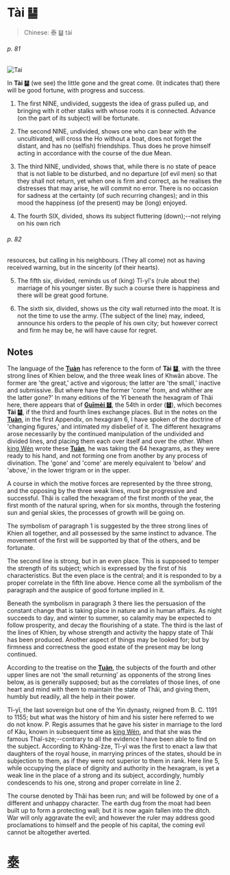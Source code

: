 # Tài ䷊

> Chinese: 泰 ䷊ tài

###### p. 81

![Tai](https://88o.io/wp-content/uploads/2018/09/11-e6b3b0tai.jpg)

In **Tài ䷊** (we see) the little gone and the great come. (It indicates that) there will be good fortune, with progress and success.

1. The first NINE, undivided, suggests the idea of grass pulled up, and bringing with it other stalks with whose roots it is connected. Advance (on the part of its subject) will be fortunate.

2. The second NINE, undivided, shows one who can bear with the uncultivated, will cross the Ho without a boat, does not forget the distant, and has no (selfish) friendships. Thus does he prove himself acting in accordance with the course of the due Mean.

3. The third NINE, undivided, shows that, while there is no state of peace that is not liable to be disturbed, and no departure (of evil men) so that they shall not return, yet when one is firm and correct, as he realises the distresses that may arise, he will commit no error. There is no occasion for sadness at the certainty (of such recurring changes); and in this mood the happiness (of the present) may be (long) enjoyed.

4. The fourth SIX, divided, shows its subject fluttering (down);--not relying on his own rich

###### p. 82

resources, but calling in his neighbours. (They all come) not as having received warning, but in the sincerity (of their hearts).

5. The fifth six, divided, reminds us of (king) Tî-yî's (rule about the) marriage of his younger sister. By such a course there is happiness and there will be great good fortune.

6. The sixth six, divided, shows us the city wall returned into the moat. It is not the time to use the army. (The subject of the line) may, indeed, announce his orders to the people of his own city; but however correct and firm he may be, he will have cause for regret.

## Notes

The language of the [**Tuàn**](https://en.wikipedia.org/wiki/Ten_Wings) has reference to the form of **Tài ䷊**, with the three strong lines of Khien below, and the three weak lines of Khwăn above.
The former are 'the great,' active and vigorous; the latter are 'the small,' inactive and submissive. But where have the former 'come' from, and whither are the latter gone?' In many editions of the Yî beneath the hexagram of Thâi here, there appears that of [**Guīmèi ䷵**](e5bd92e5a6b9guimei.md), the 54th in order (**䷵**), which becomes **Tài ䷊**, if the third and fourth lines exchange places. But in the notes on the [**Tuàn**](https://en.wikipedia.org/wiki/Ten_Wings), in the first Appendix, on hexagram 6, I have spoken of the doctrine of 'changing figures,' and intimated my disbelief of it. The different hexagrams arose necessarily by the continued manipulation of the undivided and divided lines, and placing them each over itself and over the other. When [king Wén](https://en.wikipedia.org/wiki/King_Wen_of_Zhou) wrote these [**Tuàn**](https://en.wikipedia.org/wiki/Ten_Wings), he was taking the 64 hexagrams, as they were ready to his hand, and not forming one from another by any process of divination. The 'gone' and 'come' are merely equivalent to 'below' and 'above,' in the lower trigram or in the upper.

A course in which the motive forces are represented by the three strong, and the opposing by the three weak lines, must be progressive and successful. Thâi is called the hexagram of the first month of the year, the first month of the natural spring, when for six months, through the fostering sun and genial skies, the processes of growth will be going on.

The symbolism of paragraph 1 is suggested by the three strong lines of Khien all together, and all possessed by the same instinct to advance. The movement of the first will be supported by that of the others, and be fortunate.

The second line is strong, but in an even place. This is supposed to temper the strength of its subject; which is expressed by the first of his characteristics. But the even place is the central; and it is responded to by a proper correlate in the fifth line above. Hence come all the symbolism of the paragraph and the auspice of good fortune implied in it.

Beneath the symbolism in paragraph 3 there lies the persuasion of the constant change that is taking place in nature and in human affairs. As night succeeds to day, and winter to summer, so calamity may be expected to follow prosperity, and decay the flourishing of a state. The third is the last of the lines of Khien, by whose strength and activity the happy state of Thâi has been produced. Another aspect of things may be looked for; but by firmness and correctness the good estate of the present may be long continued.

According to the treatise on the [**Tuàn**](https://en.wikipedia.org/wiki/Ten_Wings), the subjects of the fourth and other upper lines are not 'the small returning' as opponents of the strong lines below, as is generally supposed; but as the correlates of those lines, of one heart and mind with them to maintain the state of Thâi, and giving them, humbly but readily, all the help in their power.

Tî-yî, the last sovereign but one of the Yin dynasty, reigned from B. C. 1191 to 1155; but what was the history of him and his sister here referred to we do not know. P. Regis assumes that he gave his sister in marriage to the lord of Kâu, known in subsequent time as [king Wén](https://en.wikipedia.org/wiki/King_Wen_of_Zhou), and that she was the famous Thaî-sze;--contrary to all the evidence I have been able to find on the subject. According to Khăng-žze, Tî-yî was the first to enact a law that daughters of the royal house, in marrying princes of the states, should be in subjection to them, as if they were not superior to them in rank. Here line 5, while occupying the place of dignity and authority in the hexagram, is yet a weak line in the place of a strong and its subject, accordingly, humbly condescends to his one, strong and proper correlate in line 2.

The course denoted by Thâi has been run; and will be followed by one of a different and unhappy character. The earth dug from the moat had been built up to form a protecting wall; but it is now again fallen into the ditch. War will only aggravate the evil; and however the ruler may address good proclamations to himself and the people of his capital, the coming evil cannot be altogether averted.

# [泰](./e6b3b0tai_cn.md)
